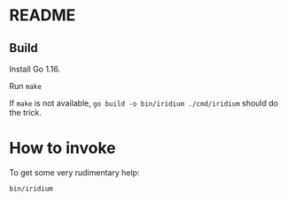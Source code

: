 # README

## Build

Install Go 1.16.

Run `make`

If `make` is not available, `go build -o bin/iridium ./cmd/iridium` should do the trick.

# How to invoke

To get some very rudimentary help:

    bin/iridium
